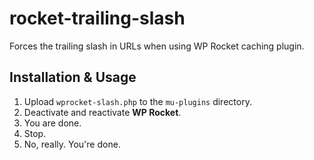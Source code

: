 # rocket-trailing-slash
Forces the trailing slash in URLs when using WP Rocket caching plugin.

## Installation & Usage
1. Upload `wprocket-slash.php` to the `mu-plugins` directory.
1. Deactivate and reactivate __WP Rocket__.
1. You are done.
1. Stop.
1. No, really. You're done.
